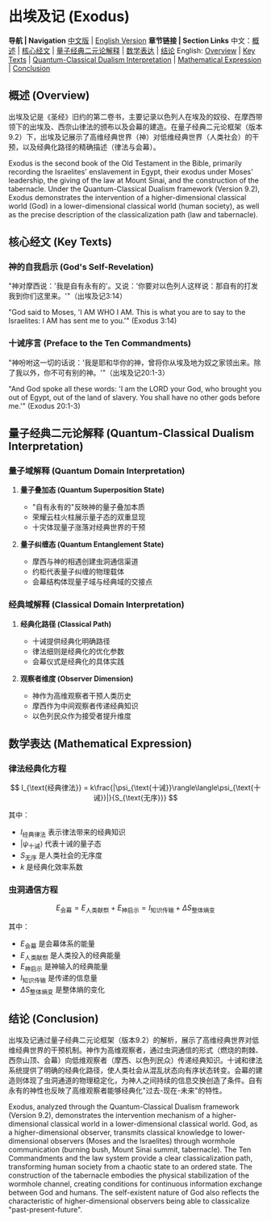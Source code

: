 # 出埃及记 (Exodus)

**导航 | Navigation**
[中文版](#出埃及记解析) | [English Version](#exodus-analysis)
**章节链接 | Section Links**
中文：[概述](#概述-overview) | [核心经文](#核心经文-key-texts) | [量子经典二元论解释](#量子经典二元论解释-quantum-classical-dualism-interpretation) | [数学表达](#数学表达-mathematical-expression) | [结论](#结论-conclusion)
English: [Overview](#概述-overview) | [Key Texts](#核心经文-key-texts) | [Quantum-Classical Dualism Interpretation](#量子经典二元论解释-quantum-classical-dualism-interpretation) | [Mathematical Expression](#数学表达-mathematical-expression) | [Conclusion](#结论-conclusion)

## 概述 (Overview)

出埃及记是《圣经》旧约的第二卷书，主要记录以色列人在埃及的奴役、在摩西带领下的出埃及、西奈山律法的颁布以及会幕的建造。在量子经典二元论框架（版本9.2）下，出埃及记展示了高维经典世界（神）对低维经典世界（人类社会）的干预，以及经典化路径的精确描述（律法与会幕）。

Exodus is the second book of the Old Testament in the Bible, primarily recording the Israelites' enslavement in Egypt, their exodus under Moses' leadership, the giving of the law at Mount Sinai, and the construction of the tabernacle. Under the Quantum-Classical Dualism framework (Version 9.2), Exodus demonstrates the intervention of a higher-dimensional classical world (God) in a lower-dimensional classical world (human society), as well as the precise description of the classicalization path (law and tabernacle).

## 核心经文 (Key Texts)

### 神的自我启示 (God's Self-Revelation)
"神对摩西说：'我是自有永有的'。又说：'你要对以色列人这样说：那自有的打发我到你们这里来。'"（出埃及记3:14）

"God said to Moses, 'I AM WHO I AM. This is what you are to say to the Israelites: I AM has sent me to you.'" (Exodus 3:14)

### 十诫序言 (Preface to the Ten Commandments)
"神吩咐这一切的话说：'我是耶和华你的神，曾将你从埃及地为奴之家领出来。除了我以外，你不可有别的神。'"（出埃及记20:1-3）

"And God spoke all these words: 'I am the LORD your God, who brought you out of Egypt, out of the land of slavery. You shall have no other gods before me.'" (Exodus 20:1-3)

## 量子经典二元论解释 (Quantum-Classical Dualism Interpretation)

### 量子域解释 (Quantum Domain Interpretation)
1. **量子叠加态 (Quantum Superposition State)**
   - "自有永有的"反映神的量子叠加本质
   - 荣耀云柱火柱展示量子态的双重显现
   - 十灾体现量子涨落对经典世界的干预

2. **量子纠缠态 (Quantum Entanglement State)**
   - 摩西与神的相遇创建虫洞通信渠道
   - 约柜代表量子纠缠的物理载体
   - 会幕结构体现量子域与经典域的交接点

### 经典域解释 (Classical Domain Interpretation)
1. **经典化路径 (Classical Path)**
   - 十诫提供经典化明确路径
   - 律法细则是经典化的优化参数
   - 会幕仪式是经典化的具体实践

2. **观察者维度 (Observer Dimension)**
   - 神作为高维观察者干预人类历史
   - 摩西作为中间观察者传递经典知识
   - 以色列民众作为接受者提升维度

## 数学表达 (Mathematical Expression)

### 律法经典化方程

$$
I_{\text{经典律法}} = k\frac{|\psi_{\text{十诫}}\rangle\langle\psi_{\text{十诫}}|}{S_{\text{无序}}}
$$

其中：
- $`I_{\text{经典律法}}`$ 表示律法带来的经典知识
- $`|\psi_{\text{十诫}}\rangle`$ 代表十诫的量子态
- $`S_{\text{无序}}`$ 是人类社会的无序度
- $`k`$ 是经典化效率系数

### 虫洞通信方程

$$
E_{\text{会幕}} = E_{\text{人类献祭}} + E_{\text{神启示}} = I_{\text{知识传输}} + \Delta S_{\text{整体熵变}}
$$

其中：
- $`E_{\text{会幕}}`$ 是会幕体系的能量
- $`E_{\text{人类献祭}}`$ 是人类投入的经典能量
- $`E_{\text{神启示}}`$ 是神输入的经典能量
- $`I_{\text{知识传输}}`$ 是传递的信息量
- $`\Delta S_{\text{整体熵变}}`$ 是整体熵的变化

## 结论 (Conclusion)

出埃及记通过量子经典二元论框架（版本9.2）的解析，展示了高维经典世界对低维经典世界的干预机制。神作为高维观察者，通过虫洞通信的形式（燃烧的荆棘、西奈山顶、会幕）向低维观察者（摩西、以色列民众）传递经典知识。十诫和律法系统提供了明确的经典化路径，使人类社会从混乱状态向有序状态转变。会幕的建造则体现了虫洞通道的物理稳定化，为神人之间持续的信息交换创造了条件。自有永有的神性也反映了高维观察者能够经典化"过去-现在-未来"的特性。

Exodus, analyzed through the Quantum-Classical Dualism framework (Version 9.2), demonstrates the intervention mechanism of a higher-dimensional classical world in a lower-dimensional classical world. God, as a higher-dimensional observer, transmits classical knowledge to lower-dimensional observers (Moses and the Israelites) through wormhole communication (burning bush, Mount Sinai summit, tabernacle). The Ten Commandments and the law system provide a clear classicalization path, transforming human society from a chaotic state to an ordered state. The construction of the tabernacle embodies the physical stabilization of the wormhole channel, creating conditions for continuous information exchange between God and humans. The self-existent nature of God also reflects the characteristic of higher-dimensional observers being able to classicalize "past-present-future".